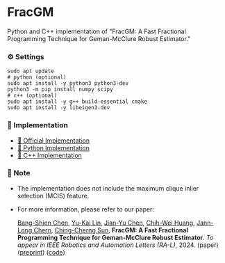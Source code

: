 # FracGM
Python and C++ implementation of "FracGM: A Fast Fractional Programming Technique for Geman-McClure Robust Estimator." 

### :gear: Settings
```shell
sudo apt update
# python (optional)
sudo apt install -y python3 python3-dev
python3 -m pip install numpy scipy
# c++ (optional)
sudo apt install -y g++ build-essential cmake
sudo apt install -y libeigen3-dev
```

### :minidisc: Implementation
- [:crab: Official Implementation](https://github.com/StephLin/FracGM)
- [:snake: Python Implementation](python)
- [:croissant: C++ Implementation](cpp)


### :memo: Note

- The implementation does not include the maximum clique inlier selection (MCIS) feature.
- For more information, please refer to our paper:

  [Bang-Shien Chen](https://dgbshien.com/), [Yu-Kai Lin](https://github.com/StephLin), [Jian-Yu Chen](https://github.com/Jian-yu-chen), [Chih-Wei Huang](https://sites.google.com/ce.ncu.edu.tw/cwhuang/), [Jann-Long Chern](https://math.ntnu.edu.tw/~chern/), [Ching-Cherng Sun](https://www.dop.ncu.edu.tw/en/Faculty/faculty_more/9), **FracGM: A Fast Fractional Programming Technique for Geman-McClure Robust Estimator**. _To appear in IEEE Robotics and Automation Letters (RA-L)_, 2024. (paper) ([preprint](https://arxiv.org/pdf/2409.13978)) ([code](https://github.com/StephLin/FracGM))